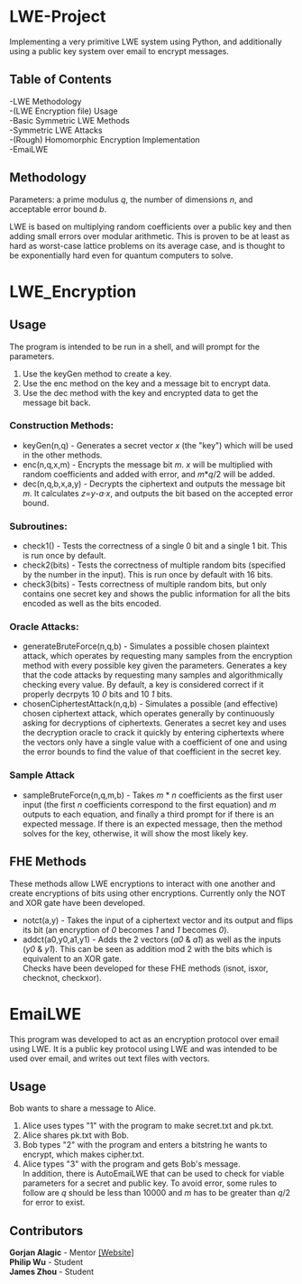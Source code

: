 # LWE-Project

Implementing a very primitive LWE system using Python, and additionally using a public key system over email to encrypt messages.

## Table of Contents
-LWE Methodology  
-(LWE Encryption file) Usage  
-Basic Symmetric LWE Methods  
-Symmetric LWE Attacks  
-(Rough) Homomorphic Encryption Implementation  
-EmaiLWE

## Methodology

Parameters: a prime modulus *q*, the number of dimensions *n*, and acceptable error bound *b*.  

LWE is based on multiplying random coefficients over a public key and then adding small errors over modular arithmetic.
This is proven to be at least as hard as worst-case lattice problems on its average case, and is thought to be exponentially hard even for quantum computers to solve.

# LWE_Encryption
## Usage

The program is intended to be run in a shell, and will prompt for the parameters.
1) Use the keyGen method to create a key.  
2) Use the enc method on the key and a message bit to encrypt data.  
3) Use the dec method with the key and encrypted data to get the message bit back.

### Construction Methods:
* keyGen(n,q) - Generates a secret vector *x* (the "key") which will be used in the other methods.
* enc(n,q,x,m) -  Encrypts the message bit *m*. *x* will be multiplied with random coefficients and added with error, and *m***q*/2 will be added.
* dec(n,q,b,x,a,y) - Decrypts the ciphertext and outputs the message bit *m*. It calculates *z*=*y*-*a*·*x*, and outputs the bit based on the accepted error bound.

### Subroutines:
* check1() - Tests the correctness of a single 0 bit and a single 1 bit. This is run once by default.
* check2(bits) - Tests the correctness of multiple random bits (specified by the number in the input). This is run once by default with 16 bits.
* check3(bits) - Tests correctness of multiple random bits, but only contains one secret key and shows the public information for all the bits encoded as well as the bits encoded.

### Oracle Attacks:
* generateBruteForce(n,q,b) - Simulates a possible chosen plaintext attack, which operates by requesting many samples from the encryption method with every possible key given the parameters. Generates a key that the code attacks by requesting many samples and algorithmically checking every value. By default, a key is considered correct if it properly decrpyts 10 *0* bits and 10 *1* bits.
* chosenCiphertestAttack(n,q,b) - Simulates a possible (and effective) chosen ciphertext attack, which operates generally by continuously asking for decryptions of ciphertexts. Generates a secret key and uses the decryption oracle to crack it quickly by entering ciphertexts where the vectors only have a single value with a coefficient of one and using the error bounds to find the value of that coefficient in the secret key.

### Sample Attack
* sampleBruteForce(n,q,m,b) - Takes *m* * *n* coefficients as the first user input (the first *n* coefficients correspond to the first equation) and *m* outputs to each equation, and finally a third prompt for if there is an expected message. If there is an expected message, then the method solves for the key, otherwise, it will show the most likely key.

## FHE Methods
These methods allow LWE encryptions to interact with one another and create encryptions of bits using other encryptions. Currently only the NOT and XOR gate have been developed.
* notct(a,y) - Takes the input of a ciphertext vector and its output and flips its bit (an encryption of *0* becomes *1* and *1* becomes *0*).
* addct(a0,y0,a1,y1) - Adds the 2 vectors (*a0* & *a1*) as well as the inputs (*y0* & *y1*). This can be seen as addition mod 2 with the bits which is equivalent to an XOR gate.  
Checks have been developed for these FHE methods (isnot, isxor, checknot, checkxor).

# EmaiLWE
This program was developed to act as an encryption protocol over email using LWE. It is a public key protocol using LWE and was intended to be used over email, and writes out text files with vectors.

## Usage
Bob wants to share a message to Alice.  
1) Alice uses types "1" with the program to make secret.txt and pk.txt.  
2) Alice shares pk.txt with Bob.  
3) Bob types "2" with the program and enters a bitstring he wants to encrypt, which makes cipher.txt.  
4) Alice types "3" with the program and gets Bob's message.  
In addition, there is AutoEmaiLWE that can be used to check for viable parameters for a secret and public key. To avoid error, some rules to follow are *q* should be less than 10000 and *m* has to be greater than *q*/2 for error to exist.

## Contributors

**Gorjan Alagic** - Mentor <a href="https://www.alagic.org/">[Website]</a>  
**Philip Wu** - Student  
**James Zhou** - Student
